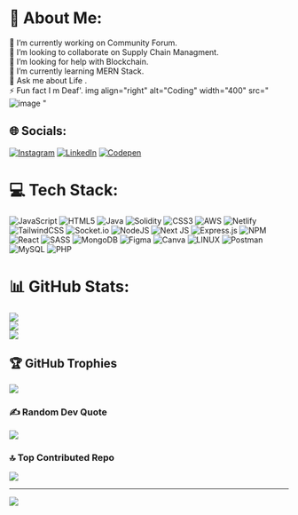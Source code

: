 # 💫 About Me:
🔭 I’m currently working on Community Forum.<br>👯 I’m looking to collaborate on Supply Chain Managment.<br>🤝 I’m looking for help with Blockchain.<br>🌱 I’m currently learning MERN Stack.<br>💬 Ask me about Life .<br>⚡ Fun fact I m Deaf'.
img align="right" alt="Coding" width="400" src="![image](https://github.com/ritikZ18/ritikZ18/assets/116812243/8af48b24-34f5-400d-9dc2-b8cc72a196d3)
"


## 🌐 Socials:
[![Instagram](https://img.shields.io/badge/Instagram-%23E4405F.svg?logo=Instagram&logoColor=white)](https://instagram.com/ritik18.js) [![LinkedIn](https://img.shields.io/badge/LinkedIn-%230077B5.svg?logo=linkedin&logoColor=white)](https://linkedin.com/in/linkedin.com/in/ritik-zambre-3309aa204) [![Codepen](https://img.shields.io/badge/Codepen-000000?style=for-the-badge&logo=codepen&logoColor=white)](https://codepen.io/ritikZ18) 

# 💻 Tech Stack:
![JavaScript](https://img.shields.io/badge/javascript-%23323330.svg?style=flat&logo=javascript&logoColor=%23F7DF1E) ![HTML5](https://img.shields.io/badge/html5-%23E34F26.svg?style=flat&logo=html5&logoColor=white) ![Java](https://img.shields.io/badge/java-%23ED8B00.svg?style=flat&logo=java&logoColor=white) ![Solidity](https://img.shields.io/badge/Solidity-%23363636.svg?style=flat&logo=solidity&logoColor=white) ![CSS3](https://img.shields.io/badge/css3-%231572B6.svg?style=flat&logo=css3&logoColor=white) ![AWS](https://img.shields.io/badge/AWS-%23FF9900.svg?style=flat&logo=amazon-aws&logoColor=white) ![Netlify](https://img.shields.io/badge/netlify-%23000000.svg?style=flat&logo=netlify&logoColor=#00C7B7) ![TailwindCSS](https://img.shields.io/badge/tailwindcss-%2338B2AC.svg?style=flat&logo=tailwind-css&logoColor=white) ![Socket.io](https://img.shields.io/badge/Socket.io-black?style=flat&logo=socket.io&badgeColor=010101) ![NodeJS](https://img.shields.io/badge/node.js-6DA55F?style=flat&logo=node.js&logoColor=white) ![Next JS](https://img.shields.io/badge/Next-black?style=flat&logo=next.js&logoColor=white) ![Express.js](https://img.shields.io/badge/express.js-%23404d59.svg?style=flat&logo=express&logoColor=%2361DAFB) ![NPM](https://img.shields.io/badge/NPM-%23000000.svg?style=flat&logo=npm&logoColor=white) ![React](https://img.shields.io/badge/react-%2320232a.svg?style=flat&logo=react&logoColor=%2361DAFB) ![SASS](https://img.shields.io/badge/SASS-hotpink.svg?style=flat&logo=SASS&logoColor=white) ![MongoDB](https://img.shields.io/badge/MongoDB-%234ea94b.svg?style=flat&logo=mongodb&logoColor=white) 	![Figma](https://img.shields.io/badge/figma-%23F24E1E.svg?style=flat&logo=figma&logoColor=white) ![Canva](https://img.shields.io/badge/Canva-%2300C4CC.svg?style=flat&logo=Canva&logoColor=white) ![LINUX](https://img.shields.io/badge/Linux-FCC624?style=flat&logo=linux&logoColor=black) ![Postman](https://img.shields.io/badge/Postman-FF6C37?style=flat&logo=postman&logoColor=white) ![MySQL](https://img.shields.io/badge/mysql-%2300f.svg?style=flat&logo=mysql&logoColor=white) ![PHP](https://img.shields.io/badge/php-%23777BB4.svg?style=flat&logo=php&logoColor=white)
# 📊 GitHub Stats:
![](https://github-readme-stats.vercel.app/api?username=ritikZ18&theme=tokyonight&hide_border=false&include_all_commits=true&count_private=true)<br/>
![](https://github-readme-streak-stats.herokuapp.com/?user=ritikZ18&theme=tokyonight&hide_border=false)<br/>
![](https://github-readme-stats.vercel.app/api/top-langs/?username=ritikZ18&theme=tokyonight&hide_border=false&include_all_commits=true&count_private=true&layout=compact)

## 🏆 GitHub Trophies
![](https://github-profile-trophy.vercel.app/?username=ritikZ18&theme=darkhub&no-frame=false&no-bg=false&margin-w=4)

### ✍️ Random Dev Quote
![](https://quotes-github-readme.vercel.app/api?type=vetical&theme=tokyonight)

### 🔝 Top Contributed Repo
![](https://github-contributor-stats.vercel.app/api?username=ritikZ18&limit=5&theme=tokyonight&combine_all_yearly_contributions=true)

---
[![](https://visitcount.itsvg.in/api?id=ritikZ18&icon=0&color=1)](https://visitcount.itsvg.in)

